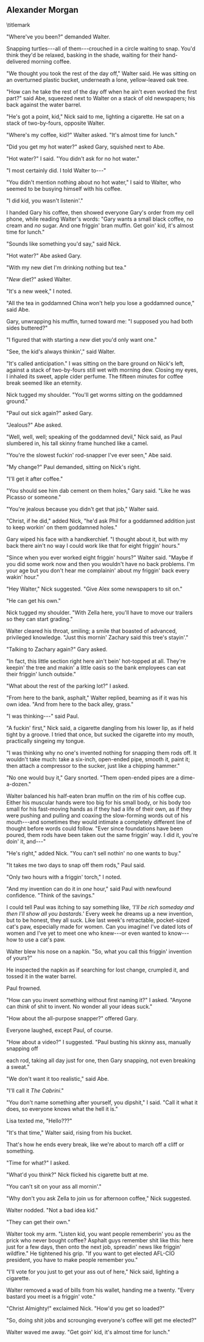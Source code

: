 ## Alexander Morgan
\titlemark

"Where've you been?" demanded Walter.

Snapping turtles---all of them---crouched in a circle waiting to snap.
You'd think they'd be relaxed, basking in the shade, waiting for their
hand-delivered morning coffee.

"We thought you took the rest of the day off," Walter said. He was
sitting on an overturned plastic bucket, underneath a lone,
yellow-leaved oak tree.

"How can he take the rest of the day off when he ain't even worked the
first part?" said Abe, squeezed next to Walter on a stack of old
newspapers; his back against the water barrel.

"He's got a point, kid," Nick said to me, lighting a cigarette. He sat
on a stack of two-by-fours, opposite Walter.

"Where's my coffee, kid?" Walter asked. "It's almost time for lunch."

"Did you get my hot water?" asked Gary, squished next to Abe.

"Hot water?" I said. "You didn't ask for no hot water."

"I most certainly did. I told Walter to---"

"You didn't mention nothing about no hot water," I said to Walter, who
seemed to be busying himself with his coffee.

"I did kid, you wasn't listenin'."

I handed Gary his coffee, then showed everyone Gary's order from my cell
phone, while reading Walter's words: "Gary wants a small black coffee,
no cream and *no* sugar. And one friggin' bran muffin. Get goin' kid,
it's almost time for lunch."

"Sounds like something you'd say," said Nick.

"Hot water?" Abe asked Gary.

 "With my new diet I'm drinking nothing but tea."

 "*New* diet?" asked Walter.

 "It's a new week," I noted.

 "All the tea in goddamned China won't help you lose a goddamned
 ounce," said Abe.

Gary, unwrapping his muffin, turned toward me: "I supposed you had both
sides buttered?"

"I figured that with starting a *new* diet you'd only want one."

"See, the kid's always thinkin'," said Walter.

"It's called anticipation." I was sitting on the bare ground on Nick's
left, against a stack of two-by-fours still wet with morning dew.
Closing my eyes, I inhaled its sweet, apple cider perfume. The fifteen
minutes for coffee break seemed like an eternity.

Nick tugged my shoulder. "You'll get worms sitting on the goddamned
ground."

"Paul out sick again?" asked Gary.

"Jealous?" Abe asked.

"Well, well, well; speaking of the goddamned devil," Nick said, as Paul
slumbered in, his tall skinny frame hunched like a camel.

"You're the slowest fuckin' rod-snapper I've ever seen," Abe said.

"My change?" Paul demanded, sitting on Nick's right.

"I'll get it after coffee."

"You should see him dab cement on them holes," Gary said. "Like he was
Picasso or someone."

"You're jealous because you didn't get that job," Walter said.

"Christ, if he did," added Nick, "he'd ask Phil for a goddamned addition
just to keep workin' on them goddamned holes."

Gary wiped his face with a handkerchief. "I thought about it, but with
my back there ain't no way I could work like that for eight friggin'
hours."

"Since when you ever worked eight friggin' hours?" Walter said. "Maybe
if you did some work now and then you wouldn't have no back problems.
I'm your age but you don't hear me complainin' about my friggin' back
every wakin' hour."

"Hey Walter," Nick suggested. "Give Alex some newspapers to sit on."

"He can get his own."

Nick tugged my shoulder. "With Zella here, you'll have to move our
trailers so they can start grading."

Walter cleared his throat, smiling; a smile that boasted of advanced,
privileged knowledge. "Just this mornin' Zachary said this tree's
stayin'."

"Talking to Zachary again?" Gary asked.

"In fact, this little section right here ain't bein' hot-topped at all.
They're keepin' the tree and makin' a little oasis so the bank employees
can eat their friggin' lunch outside."

"What about the rest of the parking lot?" I asked.

"From here to the bank, asphalt," Walter replied, beaming as if it was
his own idea. "And from here to the back alley, grass."

"I was thinking---" said Paul.

"A fuckin' first," Nick said, a cigarette dangling from his lower lip,
as if held tight by a groove. I tried that once, but sucked the
cigarette into my mouth, practically singeing my tongue.

"I was thinking why no one's invented nothing for snapping them rods
off. It wouldn't take much: take a six-inch, open-ended pipe, smooth it,
paint it; then attach a compressor to the sucker, just like a chipping
hammer."

"No one would buy it," Gary snorted. "Them open-ended pipes are a
dime-a-dozen."

Walter balanced his half-eaten bran muffin on the rim of his coffee cup.
Either his muscular hands were too big for his small body, or his body
too small for his fast-moving hands as if they had a life of their own,
as if they were pushing and pulling and coaxing the slow-forming words
out of his mouth---and sometimes they would intimate a completely
different line of thought before words could follow. "Ever since
foundations have been poured, them rods have been taken out the same
friggin' way. I did it, you're doin' it, and---"

"He's right," added Nick. "You can't sell nothin' no one wants to buy."

"It takes me two days to snap off them rods," Paul said.

"Only two hours with a friggin' torch," I noted.

"And my invention can do it in *one* hour," said Paul with newfound
confidence. "Think of the savings."

I could tell Paul was itching to say something like, *'I'll be rich
someday and then I'll show all you bastards.'* Every week he dreams up a
new invention, but to be honest, they all suck. Like last week's
retractable, pocket-sized cat's paw, especially made for women. Can you
imagine! I've dated lots of women and I've yet to meet one who knew---or
even wanted to know---how to use a cat's paw.

 Walter blew his nose on a napkin. "So, what you call this friggin'
 invention of yours?"

He inspected the napkin as if searching for lost change, crumpled it,
and tossed it in the water barrel.

Paul frowned.

"How can you invent something without first naming it?" I asked. "Anyone
can *think* of shit to invent. No wonder all your ideas suck."

 "How about the all-purpose snapper?" offered Gary.

 Everyone laughed, except Paul, of course.

 "How about a video?" I suggested. "Paul busting his skinny ass,
 manually snapping off

each rod, taking all day just for one, then Gary snapping, not even
breaking a sweat."

"We don't want it too realistic," said Abe.

"I'll call it *The Cabrini*."

"You don't name something after yourself, you dipshit," I said. "Call it
what it does, so everyone knows what the hell it is."

Lisa texted me, "Hello???"

 "It's that time," Walter said, rising from his bucket.

 That's how he ends every break, like we're about to march off a cliff
 or something.

 "Time for what?" I asked.

 "What'd you think?" Nick flicked his cigarette butt at me.

 "You can't sit on your ass all mornin'."

 "Why don't you ask Zella to join us for afternoon coffee," Nick
 suggested.

 Walter nodded. "Not a bad idea kid."

 "They can get their own."

Walter took my arm. "Listen kid, you want people rememberin' you as the
prick who never bought coffee? Asphalt guys remember shit like this:
here just for a few days, then onto the next job, spreadin' news like
friggin' wildfire." He tightened his grip. "If you want to get elected
AFL-CIO president, you have to make people remember you."

"I'll vote for you just to get your ass out of here," Nick said,
lighting a cigarette.

Walter removed a wad of bills from his wallet, handing me a twenty.
"Every bastard you meet is a friggin' vote."

"Christ Almighty!" exclaimed Nick. "How'd you get so loaded?"

"So, doing shit jobs and scrounging everyone's coffee will get me
elected?"

Walter waved me away. "Get goin' kid, it's almost time for lunch."
